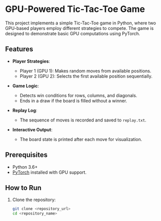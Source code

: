 # GPU-Powered Tic-Tac-Toe Game

This project implements a simple Tic-Tac-Toe game in Python, where two GPU-based players employ different strategies to compete. The game is designed to demonstrate basic GPU computations using PyTorch.

## Features

- **Player Strategies**:
  - Player 1 (GPU 1): Makes random moves from available positions.
  - Player 2 (GPU 2): Selects the first available position sequentially.
  
- **Game Logic**:
  - Detects win conditions for rows, columns, and diagonals.
  - Ends in a draw if the board is filled without a winner.
  
- **Replay Log**:
  - The sequence of moves is recorded and saved to `replay.txt`.

- **Interactive Output**:
  - The board state is printed after each move for visualization.

## Prerequisites

- Python 3.6+
- [PyTorch](https://pytorch.org/) installed with GPU support.

## How to Run

1. Clone the repository:
   ```bash
   git clone <repository_url>
   cd <repository_name>
